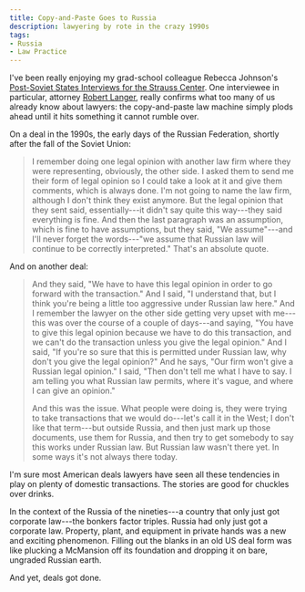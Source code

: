 ```yaml
---
title: Copy-and-Paste Goes to Russia
description: lawyering by rote in the crazy 1990s
tags:
- Russia
- Law Practice
---
```


I've been really enjoying my grad-school colleague Rebecca Johnson's [Post-Soviet States Interviews for the Strauss Center](https://www.strausscenter.org/interviews/).  One interviewee in particular, attorney [Robert Langer](https://www.strausscenter.org/interviews/robert-langer/), really confirms what too many of us already know about lawyers: the copy-and-paste law machine simply plods ahead until it hits something it cannot rumble over.

On a deal in the 1990s, the early days of the Russian Federation, shortly after the fall of the Soviet Union:

> I remember doing one legal opinion with another law firm where they were representing, obviously, the other side.  I asked them to send me their form of legal opinion so I could take a look at it and give them comments, which is always done.  I'm not going to name the law firm, although I don't think they exist anymore.  But the legal opinion that they sent said, essentially---it didn't say quite this way---they said everything is fine.  And then the last paragraph was an assumption, which is fine to have assumptions, but they said, "We assume"---and I'll never forget the words---"we assume that Russian law will continue to be correctly interpreted."  That's an absolute quote.

And on another deal:

> And they said, "We have to have this legal opinion in order to go forward with the transaction."  And I said, "I understand that, but I think you're being a little too aggressive under Russian law here."  And I remember the lawyer on the other side getting very upset with me---this was over the course of a couple of days---and saying, "You have to give this legal opinion because we have to do this transaction, and we can't do the transaction unless you give the legal opinion."  And I said, "If you're so sure that this is permitted under Russian law, why don't you give the legal opinion?"  And he says, "Our firm won't give a Russian legal opinion."  I said, "Then don't tell me what I have to say.  I am telling you what Russian law permits, where it's vague, and where I can give an opinion."
>
> And this was the issue.  What people were doing is, they were trying to take transactions that we would do---let's call it in the West; I don't like that term---but outside Russia, and then just mark up those documents, use them for Russia, and then try to get somebody to say this works under Russian law.  But Russian law wasn't there yet.  In some ways it's not always there today.

I'm sure most American deals lawyers have seen all these tendencies in play on plenty of domestic transactions.  The stories are good for chuckles over drinks.

In the context of the Russia of the nineties---a country that only just got corporate law---the bonkers factor triples.  Russia had only just got a corporate law.  Property, plant, and equipment in private hands was a new and exciting phenomenon.  Filling out the blanks in an old US deal form was like plucking a McMansion off its foundation and dropping it on bare, ungraded Russian earth.

And yet, deals got done.
